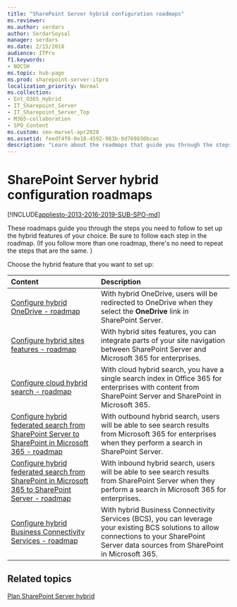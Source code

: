 ```yaml
---
title: "SharePoint Server hybrid configuration roadmaps"
ms.reviewer: 
ms.author: serdars
author: SerdarSoysal
manager: serdars
ms.date: 2/15/2018
audience: ITPro
f1.keywords:
- NOCSH
ms.topic: hub-page
ms.prod: sharepoint-server-itpro
localization_priority: Normal
ms.collection:
- Ent_O365_Hybrid
- IT_Sharepoint_Server
- IT_Sharepoint_Server_Top
- M365-collaboration
- SPO_Content
ms.custom: seo-marvel-apr2020
ms.assetid: feedf4f0-0e18-4592-983b-8d769830bcac
description: "Learn about the roadmaps that guide you through the steps you need to follow to set up your chosen SharePoint Server hybrid solution."
---
```


# SharePoint Server hybrid configuration roadmaps

[!INCLUDE[appliesto-2013-2016-2019-SUB-SPO-md](../includes/appliesto-2013-2016-2019-SUB-SPO-md.md)] 
  
These roadmaps guide you through the steps you need to follow to set up the hybrid features of your choice. Be sure to follow each step in the roadmap. (If you follow more than one roadmap, there's no need to repeat the steps that are the same. )
  
Choose the hybrid feature that you want to set up:
  
|**Content**|**Description**|
|:-----|:-----|
|[Configure hybrid OneDrive - roadmap](configure-hybrid-onedrive-for-businessroadmap.md) <br/> |With hybrid OneDrive, users will be redirected to OneDrive when they select the **OneDrive** link in SharePoint Server.  <br/> |
|[Configure hybrid sites features - roadmap](configure-hybrid-sites-featuresroadmap.md) <br/> |With hybrid sites features, you can integrate parts of your site navigation between SharePoint Server and Microsoft 365 for enterprises.  <br/> |
|[Configure cloud hybrid search - roadmap](configure-cloud-hybrid-searchroadmap.md) <br/> |With cloud hybrid search, you have a single search index in Office 365 for enterprises with content from SharePoint Server and SharePoint in Microsoft 365.  <br/> |
|[Configure hybrid federated search from SharePoint Server to SharePoint in Microsoft 365 - roadmap](configure-hybrid-federated-search-sharepoint-serverroadmap.md) <br/> |With outbound hybrid search, users will be able to see search results from Microsoft 365 for enterprises when they perform a search in SharePoint Server.  <br/> |
|[Configure hybrid federated search from SharePoint in Microsoft 365 to SharePoint Server - roadmap](configure-hybrid-federated-search-sharepoint-onlineroadmap.md) <br/> |With inbound hybrid search, users will be able to see search results from SharePoint Server when they perform a search in Microsoft 365 for enterprises.  <br/> |
|[Configure hybrid Business Connectivity Services - roadmap](configure-hybrid-business-connectivity-servicesroadmap.md) <br/> |With hybrid Business Connectivity Services (BCS), you can leverage your existing BCS solutions to allow connections to your SharePoint Server data sources from SharePoint in Microsoft 365.  <br/> |
   
## Related topics

[Plan SharePoint Server hybrid](plan-sharepoint-server-hybrid.md)

